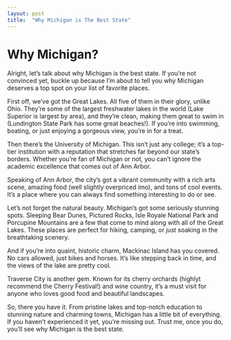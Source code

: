 ```yaml
---
layout: post
title:  "Why Michigan is The Best State"
---
```


# Why Michigan?

Alright, let’s talk about why Michigan is the best state. If you’re not convinced yet, buckle up because I’m about to tell you why Michigan deserves a top spot on your list of favorite places.

First off, we’ve got the Great Lakes. All five of them in their glory, unlike Ohio. They’re some of the largest freshwater lakes in the world (Lake Superior is largest by area), and they’re clean, making them great to swim in (Lundington State Park has some great beaches!). If you’re into swimming, boating, or just enjoying a gorgeous view, you’re in for a treat.

Then there’s the University of Michigan. This isn’t just any college; it’s a top-tier institution with a reputation that stretches far beyond our state’s borders. Whether you’re fan of Michigan or not, you can’t ignore the academic excellence that comes out of Ann Arbor.

Speaking of Ann Arbor, the city’s got a vibrant community with a rich arts scene, amazing food (well slightly overpriced imo), and tons of cool events. It’s a place where you can always find something interesting to do or see.

Let’s not forget the natural beauty. Michigan’s got some seriously stunning spots. Sleeping Bear Dunes, Pictured Rocks, Isle Royale National Park and Porcupine Mountains are a few that come to mind along with all of the Great Lakes. These places are perfect for hiking, camping, or just soaking in the breathtaking scenery.

And if you’re into quaint, historic charm, Mackinac Island has you covered. No cars allowed, just bikes and horses. It’s like stepping back in time, and the views of the lake are pretty cool.

Traverse City is another gem. Known for its cherry orchards (highlyt recommend the Cherry Festival!) and wine country, it’s a must visit for anyone who loves good food and beautiful landscapes.

So, there you have it. From pristine lakes and top-notch education to stunning nature and charming towns, Michigan has a little bit of everything. If you haven’t experienced it yet, you’re missing out. Trust me, once you do, you’ll see why Michigan is the best state.
